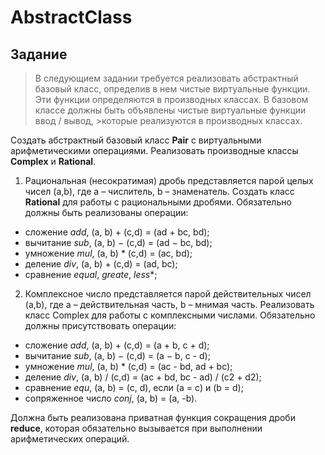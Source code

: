 # AbstractClass
## Задание

>В следующием задании требуется реализовать абстрактный базовый класс, определив в нем чистые виртуальные функции. Эти функции определяются в производных классах. В базовом классе должны быть объявлены чистые виртуальные функции ввод / вывод, >которые реализуются в производных классах.

Создать абстрактный базовый класс **Pair**  c виртуальными арифметическими операциями. Реализовать производные классы **Complex** и **Rational**.

1. Рациональная (несократимая) дробь представляется парой целых чисел (a,b), где a – числитель,  b – знаменатель.  Создать класс **Rational** для работы с рациональными дробями. Обязательно должны быть реализованы операции:
*	cложение *add*, (a, b) + (c,d) = (ad + bc, bd);
*	вычитание *sub*, (a, b) − (c,d) = (ad − bc, bd);
*	умножение *mul*, (a, b) *  (c,d) = (ac, bd);
*	деление *div*, (a, b) + (c,d) = (ad, bc);
*	сравнение *equal*, *greate*, *less**;

2. Комплексное число представляется парой действительных чисел (a,b), где a – действительная часть,  b – мнимая часть.  Реализовать класс Complex для работы с комплексными числами. Обязательно должны присутствовать операции:
*	cложение *add*, (a, b) + (c,d) = (a + b, c + d);
*	вычитание *sub*, (a, b) − (c,d) = (a − b, c - d);
*	умножение *mul*, (a, b) *  (c,d) = (ac - bd, ad + bc);
*	деление *div*, (a, b) / (c,d) = (ac + bd, bc - ad) / (c2 + d2);
*	сравнение *equ*, (a, b) = (c, d), если (a = c) и (b = d);
*	сопряженное число *conj*, (a, b) = (a, -b).

Должна быть реализована приватная функция сокращения дроби **reduce**, которая обязательно вызывается при выполнении арифметических операций.
